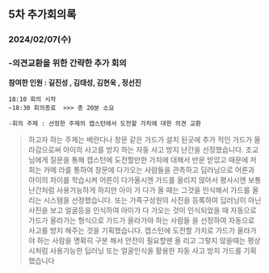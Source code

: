 ## 5차 추가회의록
### 2024/02/07(수)
### -의견교환을 위한 간략한 추가 회의 

**참여한 인원 :  길진성 , 김태성, 김현욱 , 정선진**

```
18:10 회의 시작
~18:30 회의종료  >>> 총 20분 소요

-회의 주제 : 선정한 주제의 캡스턴에서 도전할 가치에 대한 의견 교환

```

>하고자 하는 주제는 베란다나 창문 같은 가드가 설치 된곳에 추가 적인 가드가 올라감으로써
아이의 사고를 방지 하는 자동 사고 방지 난간을 선정했습니다. 조교님에게 질문을 통해 캡스턴에 도전할만한 가치에 대해서 반문 받았고 때문에 저희는 카메
라를 통하여 창문에 다가오는 사람들을 관측하고 딥러닝으로 어른과 아이의 차이를 학습시켜 
어른이 다가올시엔 가드를 올리지 않아서 평사시엔 보통 난간처럼 사용가능하게 하지만 아이
가 다가 올 때는 그것을 인식해서 가드를 올리는 시스템을 선정했습니다. 또는 가족구성원의 사진을 등록하여 딥러닝이 아닌 사진을 보고 얼굴등을 인식하여 아이가 다
가오는 것이 인식되었을 때 자동으로 가드가 올라가는 형식으로 가드가 올라가야 하는 사람들
을 선정하여 자동으로 사고를 방지 해주는 것을 기획했습니다. 캡스턴에 도전할 가치로 가드가 올라가야 하는 사람을 명확히 구분 해서 안전이 필요할땐 올
리고 그렇지 않을때는 평상시처럼 사용가능한 딥러닝 또는 얼굴인식을 활용한 자동 사고 방지 
가드를 기획했습니다
